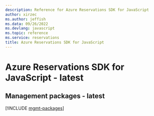 ```yaml
---
description: Reference for Azure Reservations SDK for JavaScript
author: xirzec
ms.author: jeffish
ms.data: 09/26/2022
ms.devlang: javascript
ms.topic: reference
ms.service: reservations
title: Azure Reservations SDK for JavaScript
---
```

# Azure Reservations SDK for JavaScript - latest

## Management packages - latest
[!INCLUDE [mgmt-packages](reservations-mgmt-index.md)]